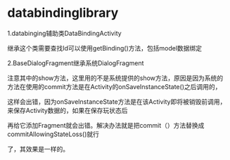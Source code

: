 # databindinglibrary

1.databinging辅助类DataBindingActivity

继承这个类需要查找Id可以使用getBinding()方法，包括model数据绑定

2.BaseDialogFragment继承系统DialogFragment

注意其中的show方法，这里用的不是系统提供的show方法，原因是因为系统的方法在使用的commit方法是在Activity的onSaveInstanceState()之后调用的，

这样会出错，因为onSaveInstanceState方法是在该Activity即将被销毁前调用，来保存Activity数据的，如果在保存玩状态后

再给它添加Fragment就会出错。解决办法就是把commit（）方法替换成 commitAllowingStateLoss()就行

了，其效果是一样的。
